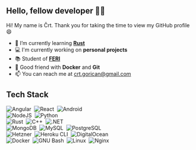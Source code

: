 ## Hello, fellow developer 👋🏼

Hi! My name is Črt. Thank you for taking the time to view my GitHub profile 😄

- 🌱 I’m currently learning <a href="https://www.rust-lang.org/"><b>Rust</b></a>
- 💻 I'm currently working on <b>personal projects</b>
- 📚 Student of <a href="https://feri.um.si/"><b>FERI</b></a>
- 🐳 Good friend with <b>Docker</b> and <b>Git</b>
- 📫 You can reach me at <a href="mailto:crt.gorican@gmail.com">crt.gorican@gmail.com</a>

<!--
- 🤔 I’m looking for help with <b>game hacking</b>
- 🔭 Would like to learn <b>hack games<b>
- ⚡ Fun fact: I like to learn ethical hacking in my free time
- 📚 Student of <a href="https://feri.um.si/">FERI</a>
-->

## Tech Stack


![Angular](https://img.shields.io/badge/-Angular-EBEBEB?style=flat&logo=Angular&logoColor=DD0031)&nbsp;
![React](https://img.shields.io/badge/-React-1A1A1A?style=flat&logo=React&logoColor=61DAFB)&nbsp;
![Android](https://img.shields.io/badge/-Android-1A1A1A?style=flat&logo=Android&logoColor=3DDC84)&nbsp;
<br/>
![NodeJS](https://img.shields.io/badge/-NodeJS-1A1A1A?style=flat&logo=Node.js)&nbsp;
![Python](https://img.shields.io/badge/-Python-1A1A1A?style=flat&logo=Python)&nbsp;
<br/>
![Rust](https://img.shields.io/badge/-Rust-EBEBEB?style=flat&logo=Rust&logoColor=1A1A1A)&nbsp;
![C++](https://img.shields.io/badge/-C%2B%2B-1A1A1A?style=flat&logo=C%2B%2B&logoColor=5773C9)&nbsp;
![.NET](https://img.shields.io/badge/-Core-512BD4?style=flat&logo=dotnet)&nbsp;
<br/>
![MongoDB](https://img.shields.io/badge/-MongoDB-1A1A1A?style=flat&logo=mongodb)&nbsp;
![MySQL](https://img.shields.io/badge/-MySQL-00758f?style=flat&logo=mysql&logoColor=white)&nbsp;
![PostgreSQL](https://img.shields.io/badge/-PostgreSQL-4169E1?style=flat&logo=postgresql&logoColor=white)&nbsp;
<br/>
![Hetzner](https://img.shields.io/badge/-Hetzner-D50C2D?style=flat&logo=Hetzner)&nbsp;
![Heroku CLI](https://img.shields.io/badge/-Heroku-430098?style=flat&logo=Heroku&logoColor=white)&nbsp;
![DigitalOcean](https://img.shields.io/badge/-DigitalOcean-0080FF?style=flat&logo=DigitalOcean&logoColor=white)&nbsp;
<br/>
![Docker](https://img.shields.io/badge/-Docker-2496ED?style=flat&logo=Docker&logoColor=white)&nbsp;
![GNU Bash](https://img.shields.io/badge/-GNU_Bash-1A1A1A?style=flat&logo=gnu-bash&logoColor=white)&nbsp;
![Linux](https://img.shields.io/badge/-Linux-FCC624?style=flat&logo=Linux&logoColor=black)&nbsp;
![Nginx](https://img.shields.io/badge/-NGINX-009639?style=flat&logo=NGINX&logoColor=white)&nbsp;

<!--
Icon resources:
https://simpleicons.org/
https://img.icons8.com/
-->
